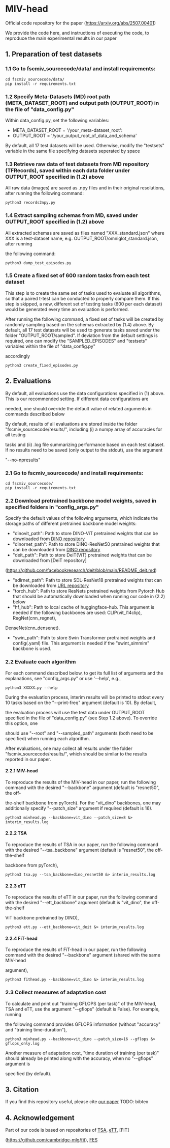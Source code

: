 # MIV-head
Official code repository for the paper (https://arxiv.org/abs/2507.00401)

We provide the code here, and instructions of executing the code, to reproduce the main experimental results in our paper


## 1. Preparation of test datasets


### 1.1 Go to fscmiv_sourcecode/data/ and install requirements:

```
cd fscmiv_sourcecode/data/
pip install -r requirements.txt
```


### 1.2 Specify Meta-Datasets (MD) root path (META_DATASET_ROOT) and output path (OUTPUT_ROOT) in the file of "data_config.py"

Within data_config.py, set the following variables:
- META_DATASET_ROOT = '/your_meta-dataset_root':
- OUTPUT_ROOT = '/your_output_root_of_data_and_schema'

By default, all 17 test datasets will be used. Otherwise, modify the "testsets" variable in the same file specifying datasets seperated by space


### 1.3 Retrieve raw data of test datasets from MD repository (TFRecords), saved within each data folder under OUTPUT_ROOT specified in (1.2) above

All raw data (images) are saved as .npy files and in their original resolutions, after running the following command: 

```
python3 records2npy.py
```


### 1.4 Extract sampling schemas from MD, saved under OUTPUT_ROOT specified in (1.2) above

All extracted schemas are saved as files named "XXX_standard.json" where XXX is a test-dataset name, e.g. OUTPUT_ROOT/omniglot_standard.json, after running 

the following command:

```
python3 dump_test_episodes.py
```


### 1.5 Create a fixed set of 600 random tasks from each test dataset

This step is to create the same set of tasks used to evaluate all algorithms, so that a paired t-test can be conducted to properly compare them. 
If this step is skipped, a new, different set of testing tasks (600 per each dataset) would be generated every time an evaluation is performed.

After running the following command, a fixed set of tasks will be created by randomly sampling based on the schemas extracted by (1.4) above.
By default, all 17 test datasets will be used to generate tasks saved under the folder "OUTPUT_ROOT/sampled".
If deviation from the default settings is required, one can modify the "SAMPLED_EPISODES" and "testsets" variables within the file of "data_config.py" 

accordingly
 
```
python3 create_fixed_episodes.py
```



## 2. Evaluations

By default, all evaluations use the data configurations specified in (1) above. This is our recommended setting. If different data configurations are 

needed, one should override the default value of related arguments in commands described below

By default, results of all evaluations are stored inside the folder "fscmiv_sourcecode/results/", including (i) a numpy array of accuracies for all testing 

tasks and (ii) .log file summarizing performance based on each test dataset. If no results need to be saved (only output to the stdout), use the argument 

"--no-npresults"


### 2.1 Go to fscmiv_sourcecode/ and install requirements:

```
cd fscmiv_sourcecode/
pip install -r requirements.txt
```


### 2.2 Download pretrained backbone model weights, saved in specified folders in "config_args.py"

Specify the default values of the following arguments, which indicate the storage paths of different pretrained backbone model weights:

- "dinovit_path": Path to store DINO-ViT pretrained weights that can be downloaded from [DINO repository](https://github.com/facebookresearch/dino)
- "dinornet_path": Path to store DINO-ResNet50 pretrained weights that can be downloaded from [DINO repository](https://github.com/facebookresearch/dino)
- "deit_path": Path to store DeiT(ViT) pretrained weights that can be downloaded from [DeiT repository]

(https://github.com/facebookresearch/deit/blob/main/README_deit.md)
- "sdlrnet_path": Path to store SDL-ResNet18 pretrained weights that can be downloaded from [URL repository](https://github.com/VICO-UoE/URL)
- "torch_hub": Path to store ResNets pretrained weights from Pytorch Hub that should be automatically downloaded when running our code in (2.2) below
- "hf_hub": Path to local cache of huggingface-hub. This argument is needed if the following backbones are used: CLIP(vit_l14clip), RegNet(cnn_regnet), 

DenseNet(cnn_densenet).
- "swin_path": Path to store Swin Transformer pretrained weights and config(.yaml) file. This argument is needed if the "swint_simmim" backbone is used.


### 2.2 Evaluate each algorithm

For each command described below, to get its full list of arguments and the explanations, see "config_args.py" or use '--help', e.g.,

```
python3 XXXXX.py --help
```

During the evaluation process, interim results will be printed to stdout every 10 tasks based on the "--print-freq" argument (default is 10). By default, 

the evaluation process will use the test data under OUTPUT_ROOT specified in the file of "data_config.py" (see Step 1.2 above). To override this option, one 

should use "--root" and "--sampled_path" arguments (both need to be specified) when running each algorithm.

After evaluations, one may collect all results under the folder "fscmiv_sourcecode/results/", which should be similar to the results reported in our paper. 


#### 2.2.1 MIV-head

To reproduce the results of the MIV-head in our paper, run the following command with the desired "--backbone" argument (default is "resnet50", the off-

the-shelf backbone from pyTorch). 
For the "vit_dino" backbones, one may additionally specify "--patch_size" argument if required (default is 16).

```
python3 mivhead.py --backbone=vit_dino --patch_size=8 &> interim_results.log
```


#### 2.2.2 TSA

To reproduce the results of TSA in our paper, run the following command with the desired "--tsa_backbone" argument (default is "resnet50", the off-the-shelf 

backbone from pyTorch),

```
python3 tsa.py --tsa_backbone=dino_resnet50 &> interim_results.log
```


#### 2.2.3 eTT

To reproduce the results of eTT in our paper, run the following command with the desired "--ett_backbone" argument (default is "vit_dino", the off-the-shelf 

ViT backbone pretrained by DINO),

```
python3 ett.py --ett_backbone=vit_deit &> interim_results.log
```


#### 2.2.4 FiT-head

To reproduce the results of FiT-head in our paper, run the following command with the desired "--backbone" argument (shared with the same MIV-head 

argument),

```
python3 fithead.py --backbone=vit_dino &> interim_results.log
```


### 2.3 Collect measures of adaptation cost

To calculate and print out "training GFLOPS (per task)" of the MIV-head, TSA and eTT, use the argument "--gflops" (default is False). For example, running 

the following command provides GFLOPS information (without "accuracy" and "training time-duration"),

```
python3 mivhead.py --backbone=vit_dino --patch_size=16 --gflops &> gflops_only.log
```

Another measure of adaptation cost, "time duration of training (per task)" should already be printed along with the accuracy, when no "--gflops" argument is 

specified (by default).



## 3. Citation
If you find this repository useful, please cite [our paper](https://arxiv.org/abs/2507.00401)
TODO: bibtex


## 4. Acknowledgement

Part of our code is based on repositories of [TSA](https://github.com/VICO-UoE/URL), [eTT](https://github.com/chmxu/eTT_TMLR2022), [FiT]

(https://github.com/cambridge-mlg/fit), [FES](https://github.com/hongyujerrywang/featureextractorstacking)
